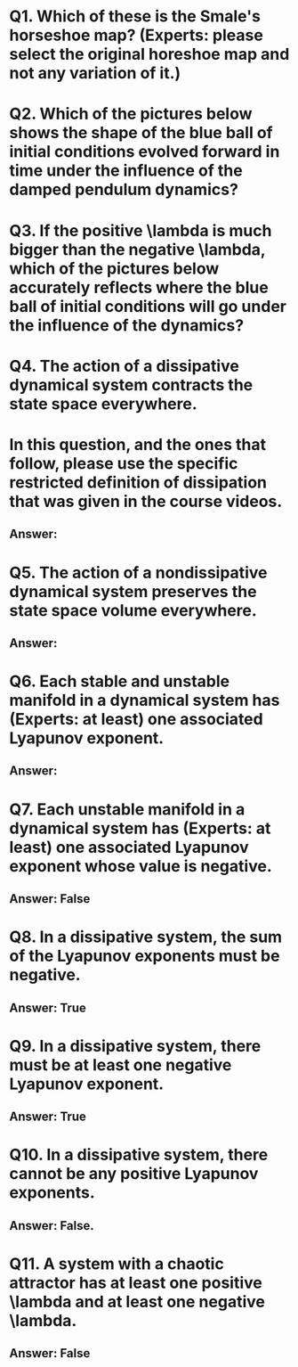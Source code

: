# Q1. Which of these is the Smale's horseshoe map? (Experts: please select the original horeshoe map and not any variation of it.)
##

# Q2. Which of the pictures below shows the shape of the blue ball of initial conditions evolved forward in time under the influence of the damped pendulum dynamics?
##

# Q3. If the positive \lambda is much bigger than the negative \lambda, which of the pictures below accurately reflects where the blue ball of initial conditions will go under the influence of the dynamics? 
##

# Q4. The action of a dissipative dynamical system contracts the state space everywhere. 
# In this question, and the ones that follow, please use the specific restricted definition of dissipation that was given in the course videos.
## Answer: 

# Q5. The action of a nondissipative dynamical system preserves the state space volume everywhere.
## Answer:

# Q6. Each stable and unstable manifold in a dynamical system has (Experts: at least) one associated Lyapunov exponent.
## Answer: 

# Q7. Each unstable manifold in a dynamical system has (Experts: at least) one associated Lyapunov exponent whose value is negative.
## Answer: False

# Q8. In a dissipative system, the sum of the Lyapunov exponents must be negative.
## Answer: True

# Q9. In a dissipative system, there must be at least one negative Lyapunov exponent.
## Answer: True

# Q10. In a dissipative system, there cannot be any positive Lyapunov exponents.
## Answer: False.

# Q11. A system with a chaotic attractor has at least one positive \lambda and at least one negative \lambda.
## Answer: False



